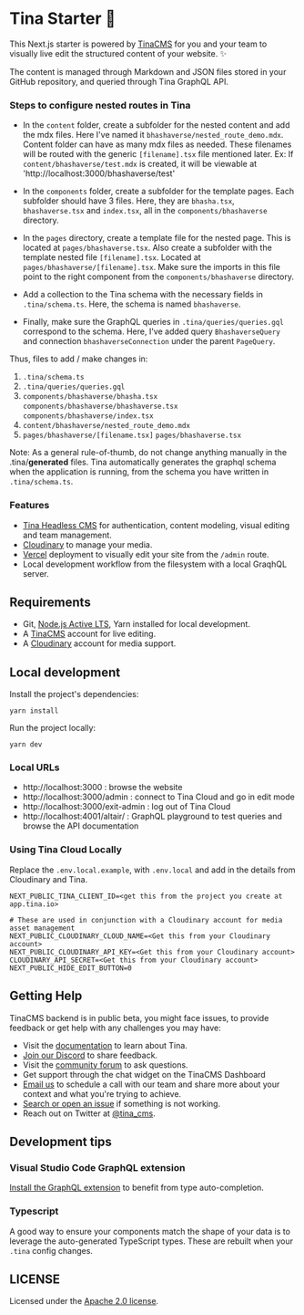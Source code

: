 

# Tina Starter 🦙

This Next.js starter is powered by [TinaCMS](https://app.tina.io) for you and your team to visually live edit the structured content of your website. ✨  

The content is managed through Markdown and JSON files stored in your GitHub repository, and queried through Tina GraphQL API.


### Steps to configure nested routes in Tina

* In the `content` folder, create a subfolder for the nested content and add the mdx files. Here I've named it `bhashaverse/nested_route_demo.mdx`.
  Content folder can have as many mdx files as needed. These filenames will be routed with the generic `[filename].tsx` file mentioned later.
  Ex: If `content/bhashaverse/test.mdx` is created, it will be viewable at 'http://localhost:3000/bhashaverse/test'

* In the `components` folder, create a subfolder for the template pages. Each subfolder should have 3 files.
  Here, they are `bhasha.tsx`, `bhashaverse.tsx` and `index.tsx`, all in the `components/bhashaverse` directory.

* In the `pages` directory, create a template file for the nested page. This is located at `pages/bhashaverse.tsx`.
  Also create a subfolder with the template nested file `[filename].tsx`. Located at `pages/bhashaverse/[filename].tsx`. Make sure the imports in this file point to the right component from the `components/bhashaverse` directory.

* Add a collection to the Tina schema with the necessary fields in `.tina/schema.ts`. Here, the schema is named `bhashaverse`.

* Finally, make sure the GraphQL queries in `.tina/queries/queries.gql` correspond to the schema. Here, I've added query `BhashaverseQuery` and connection `bhashaverseConnection` under the parent `PageQuery`.


Thus, files to add / make changes in:

1. `.tina/schema.ts`
2. `.tina/queries/queries.gql`
3. `components/bhashaverse/bhasha.tsx`
   `components/bhashaverse/bhashaverse.tsx`
   `components/bhashaverse/index.tsx`
4. `content/bhashaverse/nested_route_demo.mdx`
5. `pages/bhashaverse/[filename.tsx]`
   `pages/bhashaverse.tsx`


Note:
As a general rule-of-thumb, do not change anything manually in the .tina/__generated__  files.
Tina automatically generates the graphql schema when the application is running, from the schema you have written in `.tina/schema.ts`.



### Features

- [Tina Headless CMS](https://app.tina.io) for authentication, content modeling, visual editing and team management.
- [Cloudinary](https://cloudinary.com) to manage your media.
- [Vercel](https://vercel.com) deployment to visually edit your site from the `/admin` route.
- Local development workflow from the filesystem with a local GraqhQL server.

## Requirements

- Git, [Node.js Active LTS](https://nodejs.org/en/about/releases/), Yarn installed for local development.
- A [TinaCMS](https://app.tina.io) account for live editing.
- A [Cloudinary](https://cloudinary.com) account for media support.

## Local development

Install the project's dependencies:

```
yarn install
```

Run the project locally:

```
yarn dev
```

### Local URLs

- http://localhost:3000 : browse the website 
- http://localhost:3000/admin : connect to Tina Cloud and go in edit mode
- http://localhost:3000/exit-admin : log out of Tina Cloud
- http://localhost:4001/altair/ : GraphQL playground to test queries and browse the API documentation

### Using Tina Cloud Locally

Replace the `.env.local.example`, with `.env.local` and add in the details from Cloudinary and Tina. 

```
NEXT_PUBLIC_TINA_CLIENT_ID=<get this from the project you create at app.tina.io>

# These are used in conjunction with a Cloudinary account for media asset management
NEXT_PUBLIC_CLOUDINARY_CLOUD_NAME=<Get this from your Cloudinary account>
NEXT_PUBLIC_CLOUDINARY_API_KEY=<Get this from your Cloudinary account>
CLOUDINARY_API_SECRET=<Get this from your Cloudinary account>
NEXT_PUBLIC_HIDE_EDIT_BUTTON=0 
```

## Getting Help

TinaCMS backend is in public beta, you might face issues, to provide feedback or get help with any challenges you may have:

-   Visit the [documentation](https://tina.io/docs/) to learn about Tina.
-   [Join our Discord](https://discord.gg/zumN63Ybpf) to share feedback.
-   Visit the [community forum](https://community.tinacms.org/) to ask questions.
-   Get support through the chat widget on the TinaCMS Dashboard
-   [Email us](mailto:support@tina.io) to schedule a call with our team and share more about your context and what you're trying to achieve.
-   [Search or open an issue](https://github.com/tinacms/tinacms/issues) if something is not working.
-   Reach out on Twitter at [@tina_cms](https://twitter.com/tina_cms).

## Development tips

### Visual Studio Code GraphQL extension

[Install the GraphQL extension](https://marketplace.visualstudio.com/items?itemName=GraphQL.vscode-graphql) to benefit from type auto-completion.

### Typescript

A good way to ensure your components match the shape of your data is to leverage the auto-generated TypeScript types.
These are rebuilt when your `.tina` config changes.

## LICENSE

Licensed under the [Apache 2.0 license](./LICENSE).




